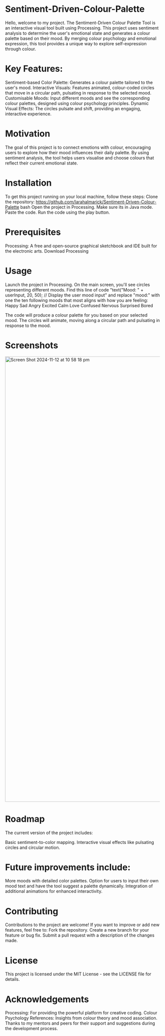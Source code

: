 # Sentiment-Driven-Colour-Palette
Hello, welcome to my project. 
The Sentiment-Driven Colour Palette Tool is an interactive visual tool built using Processing. This project uses sentiment analysis to determine the user's emotional state and generates a colour palette based on their mood. By merging colour psychology and emotional expression, this tool provides a unique way to explore self-expression through colour.

# Key Features:
Sentiment-based Color Palette: Generates a colour palette tailored to the user's mood.
Interactive Visuals: Features animated, colour-coded circles that move in a circular path, pulsating in response to the selected mood.
Customisable Moods: Input different moods and see the corresponding colour palettes, designed using colour psychology principles.
Dynamic Visual Effects: The circles pulsate and shift, providing an engaging, interactive experience.

# Motivation
The goal of this project is to connect emotions with colour, encouraging users to explore how their mood influences their daily palette. By using sentiment analysis, the tool helps users visualise and choose colours that reflect their current emotional state. 


# Installation
To get this project running on your local machine, follow these steps:
Clone the repository: https://github.com/larahalmarick/Sentiment-Driven-Colour-Palette
bash
Open the project in Processing.
Make sure its in Java mode.
Paste the code.
Run the code using the play button. 

# Prerequisites
Processing: A free and open-source graphical sketchbook and IDE built for the electronic arts.
Download Processing


# Usage
Launch the project in Processing.
On the main screen, you'll see circles representing different moods.
Find this line of code "text("Mood: " + userInput, 20, 50); // Display the user mood input" and replace "mood:" with one the ten following moods that most aligns with how you are feeling:
Happy 
Sad 
Angry 
Excited 
Calm 
Love 
Confused 
Nervous 
Surprised 
Bored 

The code will produce a colour palette for you based on your selected mood. 
The circles will animate, moving along a circular path and pulsating in response to the mood.

# Screenshots

<img width="1447" alt="Screen Shot 2024-11-12 at 10 58 18 pm" src="https://github.com/user-attachments/assets/54f04a29-afca-44c2-ad21-2576eef20e1d">





# Roadmap
The current version of the project includes:

Basic sentiment-to-color mapping.
Interactive visual effects like pulsating circles and circular motion.

# Future improvements include:
More moods with detailed color palettes.
Option for users to input their own mood text and have the tool suggest a palette dynamically.
Integration of additional animations for enhanced interactivity.
 
# Contributing
Contributions to the project are welcome! If you want to improve or add new features, feel free to:
Fork the repository.
Create a new branch for your feature or bug fix.
Submit a pull request with a description of the changes made.

# License
This project is licensed under the MIT License - see the LICENSE file for details.

# Acknowledgements
Processing: For providing the powerful platform for creative coding.
Colour Psychology References: Insights from colour theory and mood association.
Thanks to my mentors and peers for their support and suggestions during the development process.

